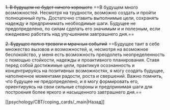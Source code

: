 ~~1. В будущем не будет ничего хорошего~~
==В будущем много возможностей. Несмотря на трудности, возможно создать и пройти полноценный путь. Достаточно ставить выполнимые цели, сохранять надежду и предпринимать необходимые шаги. Будущее не предопределено, по силам сделать его значимым и и полезным, если ежедневно работать над улучшением завтрашнего дня.==

~~2. Будущее полно тревоги и мрачных событий~~
==Будущее таит в себе множество вызовов и возможностей, и, несмотря на возможное беспокойство, у меня есть возможность преодолеть неопределенность с помощью стойкости, надежды и проактивного планирования. Ставя перед собой достижимые цели, практикуя осознанность и концентрируясь на позитивных возможностях, я могу создать будущее, наполненное моментами радости, роста и свершений. Важно помнить, что будущее не предопределено, и я могу формировать его, ориентируясь на свои сильные стороны и предпринимая шаги для построения более яркого и насыщенного завтрашнего дня.==

[[psychology/CBT/coping_cards/_main|Назад]]

